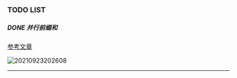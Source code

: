 ### TODO LIST

##### DONE 并行前缀和

[参考文章](https://www.cnblogs.com/catkins/archive/2013/03/03/5270647.html)

![20210923202608](https://picsheep.oss-cn-beijing.aliyuncs.com/pic/20210923202608.png)

***